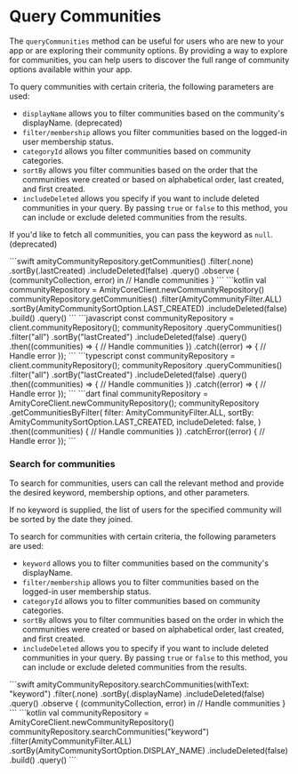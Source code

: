 # Query Communities

The `queryCommunities` method can be useful for users who are new to your app or are exploring their community options. By providing a way to explore for communities, you can help users to discover the full range of community options available within your app.

To query communities with certain criteria, the following parameters are used:

* `displayName` allows you to filter communities based on the community's displayName. (deprecated)
* `filter/membership` allows you filter communities based on the logged-in user membership status.
* `categoryId` allows you filter communities based on community categories.
* `sortBy` allows you filter communities based on the order that the communities were created or based on alphabetical order, last created, and first created.
* `includeDeleted` allows you specify if you want to include deleted communities in your query. By passing `true` or `false` to this method, you can include or exclude deleted communities from the results.

If you'd like to fetch all communities, you can pass the keyword as `null`. (deprecated)

<Tabs>
  <Tab title="iOS">
    <CodeGroup>
      <CodeGroupItem>
```swift
amityCommunityRepository.getCommunities()
    .filter(.none)
    .sortBy(.lastCreated)
    .includeDeleted(false)
    .query()
    .observe { (communityCollection, error) in
        // Handle communities
    }
```
      </CodeGroupItem>
    </CodeGroup>
  </Tab>
  <Tab title="Android">
    <CodeGroup>
      <CodeGroupItem>
```kotlin
val communityRepository = AmityCoreClient.newCommunityRepository()
communityRepository.getCommunities()
    .filter(AmityCommunityFilter.ALL)
    .sortBy(AmityCommunitySortOption.LAST_CREATED)
    .includeDeleted(false)
    .build()
    .query()
```
      </CodeGroupItem>
    </CodeGroup>
  </Tab>
  <Tab title="JavaScript">
    <CodeGroup>
      <CodeGroupItem>
```javascript
const communityRepository = client.communityRepository();
communityRepository
    .queryCommunities()
    .filter("all")
    .sortBy("lastCreated")
    .includeDeleted(false)
    .query()
    .then((communities) => {
        // Handle communities
    })
    .catch((error) => {
        // Handle error
    });
```
      </CodeGroupItem>
    </CodeGroup>
  </Tab>
  <Tab title="TypeScript">
    <CodeGroup>
      <CodeGroupItem>
```typescript
const communityRepository = client.communityRepository();
communityRepository
    .queryCommunities()
    .filter("all")
    .sortBy("lastCreated")
    .includeDeleted(false)
    .query()
    .then((communities) => {
        // Handle communities
    })
    .catch((error) => {
        // Handle error
    });
```
      </CodeGroupItem>
    </CodeGroup>
  </Tab>
  <Tab title="Flutter">
    <CodeGroup>
      <CodeGroupItem>
```dart
final communityRepository = AmityCoreClient.newCommunityRepository();
communityRepository
    .getCommunitiesByFilter(
        filter: AmityCommunityFilter.ALL,
        sortBy: AmityCommunitySortOption.LAST_CREATED,
        includeDeleted: false,
    )
    .then((communities) {
        // Handle communities
    })
    .catchError((error) {
        // Handle error
    });
```
      </CodeGroupItem>
    </CodeGroup>
  </Tab>
</Tabs>

### Search for communities

To search for communities, users can call the relevant method and provide the desired keyword,  membership options, and other parameters.

If no keyword is supplied, the list of users for the specified community will be sorted by the date they joined.

To search for communities with certain criteria, the following parameters are used:

* `keyword` allows you to filter communities based on the community's displayName.
* `filter/membership` allows you to filter communities based on the logged-in user membership status.
* `categoryId` allows you to filter communities based on community categories.
* `sortBy` allows you to filter communities based on the order in which the communities were created or based on alphabetical order, last created, and first created.
* `includeDeleted` allows you to specify if you want to include deleted communities in your query. By passing `true` or `false` to this method, you can include or exclude deleted communities from the results.

<Tabs>
  <Tab title="iOS">
    <CodeGroup>
      <CodeGroupItem>
```swift
amityCommunityRepository.searchCommunities(withText: "keyword")
    .filter(.none)
    .sortBy(.displayName)
    .includeDeleted(false)
    .query()
    .observe { (communityCollection, error) in
        // Handle communities
    }
```
      </CodeGroupItem>
    </CodeGroup>
  </Tab>
  <Tab title="Android">
    <CodeGroup>
      <CodeGroupItem>
```kotlin
val communityRepository = AmityCoreClient.newCommunityRepository()
communityRepository.searchCommunities("keyword")
    .filter(AmityCommunityFilter.ALL)
    .sortBy(AmityCommunitySortOption.DISPLAY_NAME)
    .includeDeleted(false)
    .build()
    .query()
```
      </CodeGroupItem>
    </CodeGroup>
  </Tab>
</Tabs>